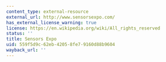 ```yaml
---
content_type: external-resource
external_url: http://www.sensorsexpo.com/
has_external_license_warning: true
license: https://en.wikipedia.org/wiki/All_rights_reserved
status: ''
title: Sensors Expo
uid: 559f5d9c-62eb-4205-8fe7-9160d88b9604
wayback_url: ''
---
```

